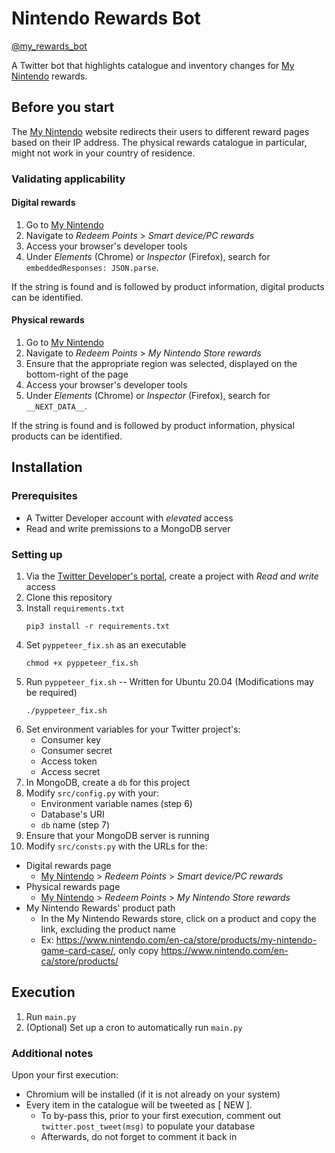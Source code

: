 # Nintendo Rewards Bot
[@my_rewards_bot](https://twitter.com/my_rewards_bot)

A Twitter bot that highlights catalogue and inventory changes for [My Nintendo](https://my.nintendo.com/) rewards.

## Before you start
The [My Nintendo](https://my.nintendo.com/) website redirects their users to different reward pages based on their IP address. The physical rewards catalogue in particular, might not work in your country of residence. 

### Validating applicability
#### Digital rewards
1. Go to [My Nintendo](https://my.nintendo.com/)
2. Navigate to _Redeem Points_ > _Smart device/PC rewards_
3. Access your browser's developer tools
4. Under _Elements_ (Chrome) or _Inspector_ (Firefox), search for `embeddedResponses: JSON.parse`. 

If the string is found and is followed by product information, digital products can be identified.

#### Physical rewards
1. Go to [My Nintendo](https://my.nintendo.com/)
2. Navigate to _Redeem Points_ > _My Nintendo Store rewards_
3. Ensure that the appropriate region was selected, displayed on the bottom-right of the page
4. Access your browser's developer tools
5. Under _Elements_ (Chrome) or _Inspector_ (Firefox), search for `__NEXT_DATA__`. 

If the string is found and is followed by product information, physical products can be identified.

## Installation 
### Prerequisites
* A Twitter Developer account with _elevated_ access
* Read and write premissions to a MongoDB server

### Setting up
1. Via the [Twitter Developer's portal](https://developer.twitter.com/en/portal/), create a project with _Read and write_ access
2. Clone this repository
3. Install `requirements.txt`
   ```
   pip3 install -r requirements.txt
   ```
4. Set `pyppeteer_fix.sh` as an executable
   ```
   chmod +x pyppeteer_fix.sh
   ```
5. Run `pyppeteer_fix.sh` -- Written for Ubuntu 20.04 (Modifications may be required)
   ```
   ./pyppeteer_fix.sh
   ```
6. Set environment variables for your Twitter project's:
   * Consumer key
   * Consumer secret
   * Access token
   * Access secret
7. In MongoDB, create a `db` for this project 
8. Modify `src/config.py` with your:
   * Environment variable names (step 6)
   * Database's URI
   * `db` name (step 7)
9. Ensure that your MongoDB server is running 
10. Modify `src/consts.py` with the URLs for the:
   * Digital rewards page
      * [My Nintendo](https://my.nintendo.com/) > _Redeem Points_ > _Smart device/PC rewards_
   * Physical rewards page
      * [My Nintendo](https://my.nintendo.com/) > _Redeem Points_ > _My Nintendo Store rewards_
   * My Nintendo Rewards' product path 
      * In the My Nintendo Rewards store, click on a product and copy the link, excluding the product name
      * Ex: https://www.nintendo.com/en-ca/store/products/my-nintendo-game-card-case/, only copy https://www.nintendo.com/en-ca/store/products/

## Execution
1. Run `main.py`
2. (Optional) Set up a cron to automatically run `main.py`

### Additional notes
Upon your first execution:
* Chromium will be installed (if it is not already on your system)
* Every item in the catalogue will be tweeted as \[ NEW \]. 
  *  To by-pass this, prior to your first execution, comment out `twitter.post_tweet(msg)` to populate your database
  *  Afterwards, do not forget to comment it back in
